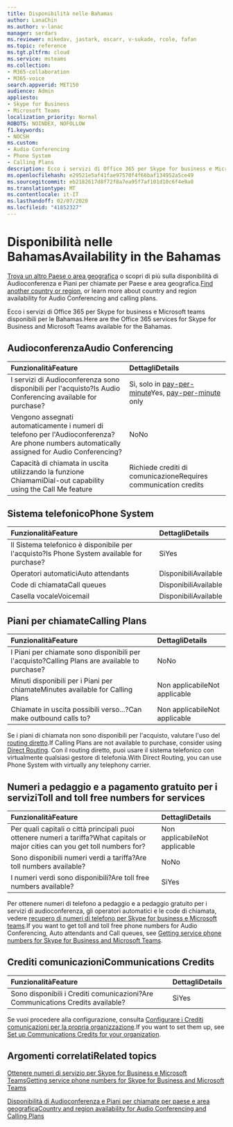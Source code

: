 ```yaml
---
title: Disponibilità nelle Bahamas
author: LanaChin
ms.author: v-lanac
manager: serdars
ms.reviewer: mikedav, jastark, oscarr, v-sukade, rcole, fafan
ms.topic: reference
ms.tgt.pltfrm: cloud
ms.service: msteams
ms.collection:
- M365-collaboration
- M365-voice
search.appverid: MET150
audience: Admin
appliesto:
- Skype for Business
- Microsoft Teams
localization_priority: Normal
ROBOTS: NOINDEX, NOFOLLOW
f1.keywords:
- NOCSH
ms.custom:
- Audio Conferencing
- Phone System
- Calling Plans
description: Ecco i servizi di Office 365 per Skype for business e Microsoft teams disponibili per le Bahamas.
ms.openlocfilehash: e29521e5af41fae97570f4f66baf134952a5ce49
ms.sourcegitcommit: eb2182617d8f72f8a7ea95f7af101d10c6f4e9a0
ms.translationtype: MT
ms.contentlocale: it-IT
ms.lasthandoff: 02/07/2020
ms.locfileid: "41852327"
---
```

# <a name="availability-in-the-bahamas"></a><span data-ttu-id="f0e8a-103">Disponibilità nelle Bahamas</span><span class="sxs-lookup"><span data-stu-id="f0e8a-103">Availability in the Bahamas</span></span>

<span data-ttu-id="f0e8a-104">[Trova un altro Paese o area geografica](country-and-region-availability-for-audio-conferencing-and-calling-plans.md) o scopri di più sulla disponibilità di Audioconferenza e Piani per chiamate per Paese e area geografica.</span><span class="sxs-lookup"><span data-stu-id="f0e8a-104">[Find another country or region](country-and-region-availability-for-audio-conferencing-and-calling-plans.md), or learn more about country and region availability for Audio Conferencing and calling plans.</span></span>

<span data-ttu-id="f0e8a-105">Ecco i servizi di Office 365 per Skype for business e Microsoft teams disponibili per le Bahamas.</span><span class="sxs-lookup"><span data-stu-id="f0e8a-105">Here are the Office 365 services for Skype for Business and Microsoft Teams available for the Bahamas.</span></span>
  
## <a name="audio-conferencing"></a><span data-ttu-id="f0e8a-106">Audioconferenza</span><span class="sxs-lookup"><span data-stu-id="f0e8a-106">Audio Conferencing</span></span>

|<span data-ttu-id="f0e8a-107">**Funzionalità**</span><span class="sxs-lookup"><span data-stu-id="f0e8a-107">**Feature**</span></span>|<span data-ttu-id="f0e8a-108">**Dettagli**</span><span class="sxs-lookup"><span data-stu-id="f0e8a-108">**Details**</span></span>|
|:-----|:-----|
|<span data-ttu-id="f0e8a-109">I servizi di Audioconferenza sono disponibili per l'acquisto?</span><span class="sxs-lookup"><span data-stu-id="f0e8a-109">Is Audio Conferencing available for purchase?</span></span>  <br/> |<span data-ttu-id="f0e8a-110">Sì, solo in [pay-per-minute](../audio-conferencing-pay-per-minute.md)</span><span class="sxs-lookup"><span data-stu-id="f0e8a-110">Yes, [pay-per-minute](../audio-conferencing-pay-per-minute.md) only</span></span>  <br/> |
|<span data-ttu-id="f0e8a-111">Vengono assegnati automaticamente i numeri di telefono per l'Audioconferenza?</span><span class="sxs-lookup"><span data-stu-id="f0e8a-111">Are phone numbers automatically assigned for Audio Conferencing?</span></span>  <br/> | <span data-ttu-id="f0e8a-112">No</span><span class="sxs-lookup"><span data-stu-id="f0e8a-112">No</span></span> |
|<span data-ttu-id="f0e8a-113">Capacità di chiamata in uscita utilizzando la funzione Chiamami</span><span class="sxs-lookup"><span data-stu-id="f0e8a-113">Dial-out capability using the Call Me feature</span></span>  <br/> | <span data-ttu-id="f0e8a-114">Richiede crediti di comunicazione</span><span class="sxs-lookup"><span data-stu-id="f0e8a-114">Requires communication credits</span></span> <br/> |
   
## <a name="phone-system"></a><span data-ttu-id="f0e8a-115">Sistema telefonico</span><span class="sxs-lookup"><span data-stu-id="f0e8a-115">Phone System</span></span>

|<span data-ttu-id="f0e8a-116">**Funzionalità**</span><span class="sxs-lookup"><span data-stu-id="f0e8a-116">**Feature**</span></span>|<span data-ttu-id="f0e8a-117">**Dettagli**</span><span class="sxs-lookup"><span data-stu-id="f0e8a-117">**Details**</span></span>|
|:-----|:-----|
|<span data-ttu-id="f0e8a-118">Il Sistema telefonico è disponibile per l'acquisto?</span><span class="sxs-lookup"><span data-stu-id="f0e8a-118">Is Phone System available for purchase?</span></span>  <br/> |<span data-ttu-id="f0e8a-119">Sì</span><span class="sxs-lookup"><span data-stu-id="f0e8a-119">Yes</span></span>  <br/> |
|<span data-ttu-id="f0e8a-120">Operatori automatici</span><span class="sxs-lookup"><span data-stu-id="f0e8a-120">Auto attendants</span></span> <br/> |<span data-ttu-id="f0e8a-121">Disponibili</span><span class="sxs-lookup"><span data-stu-id="f0e8a-121">Available</span></span>  <br/> |
|<span data-ttu-id="f0e8a-122">Code di chiamata</span><span class="sxs-lookup"><span data-stu-id="f0e8a-122">Call queues</span></span>  <br/> |<span data-ttu-id="f0e8a-123">Disponibili</span><span class="sxs-lookup"><span data-stu-id="f0e8a-123">Available</span></span>  <br/> |
|<span data-ttu-id="f0e8a-124">Casella vocale</span><span class="sxs-lookup"><span data-stu-id="f0e8a-124">Voicemail</span></span>  <br/> |<span data-ttu-id="f0e8a-125">Disponibili</span><span class="sxs-lookup"><span data-stu-id="f0e8a-125">Available</span></span>  <br/> |
   
## <a name="calling-plans"></a><span data-ttu-id="f0e8a-126">Piani per chiamate</span><span class="sxs-lookup"><span data-stu-id="f0e8a-126">Calling Plans</span></span>

|<span data-ttu-id="f0e8a-127">**Funzionalità**</span><span class="sxs-lookup"><span data-stu-id="f0e8a-127">**Feature**</span></span>|<span data-ttu-id="f0e8a-128">**Dettagli**</span><span class="sxs-lookup"><span data-stu-id="f0e8a-128">**Details**</span></span>|
|:-----|:-----|
|<span data-ttu-id="f0e8a-129">I Piani per chiamate sono disponibili per l'acquisto?</span><span class="sxs-lookup"><span data-stu-id="f0e8a-129">Calling Plans are available to purchase?</span></span>  <br/> |<span data-ttu-id="f0e8a-130">No</span><span class="sxs-lookup"><span data-stu-id="f0e8a-130">No</span></span>  <br/> |
|<span data-ttu-id="f0e8a-131">Minuti disponibili per i Piani per chiamate</span><span class="sxs-lookup"><span data-stu-id="f0e8a-131">Minutes available for Calling Plans</span></span>  <br/> |<span data-ttu-id="f0e8a-132">Non applicabile</span><span class="sxs-lookup"><span data-stu-id="f0e8a-132">Not applicable</span></span>  <br/> |
|<span data-ttu-id="f0e8a-133">Chiamate in uscita possibili verso...?</span><span class="sxs-lookup"><span data-stu-id="f0e8a-133">Can make outbound calls to?</span></span>  <br/> |<span data-ttu-id="f0e8a-134">Non applicabile</span><span class="sxs-lookup"><span data-stu-id="f0e8a-134">Not applicable</span></span>  <br/> |

<span data-ttu-id="f0e8a-135">Se i piani di chiamata non sono disponibili per l'acquisto, valutare l'uso del [routing diretto](../direct-routing-landing-page.md).</span><span class="sxs-lookup"><span data-stu-id="f0e8a-135">If Calling Plans are not available to purchase, consider using [Direct Routing](../direct-routing-landing-page.md).</span></span> <span data-ttu-id="f0e8a-136">Con il routing diretto, puoi usare il sistema telefonico con virtualmente qualsiasi gestore di telefonia.</span><span class="sxs-lookup"><span data-stu-id="f0e8a-136">With Direct Routing, you can use Phone System with virtually any telephony carrier.</span></span>
   
## <a name="toll-and-toll-free-numbers-for-services"></a><span data-ttu-id="f0e8a-137">Numeri a pedaggio e a pagamento gratuito per i servizi</span><span class="sxs-lookup"><span data-stu-id="f0e8a-137">Toll and toll free numbers for services</span></span>

|<span data-ttu-id="f0e8a-138">**Funzionalità**</span><span class="sxs-lookup"><span data-stu-id="f0e8a-138">**Feature**</span></span>|<span data-ttu-id="f0e8a-139">**Dettagli**</span><span class="sxs-lookup"><span data-stu-id="f0e8a-139">**Details**</span></span>|
|:-----|:-----|
|<span data-ttu-id="f0e8a-140">Per quali capitali o città principali puoi ottenere numeri a tariffa?</span><span class="sxs-lookup"><span data-stu-id="f0e8a-140">What capitals or major cities can you get toll numbers for?</span></span>   | <span data-ttu-id="f0e8a-141">Non applicabile</span><span class="sxs-lookup"><span data-stu-id="f0e8a-141">Not applicable</span></span> <br/> |
|<span data-ttu-id="f0e8a-142">Sono disponibili numeri verdi a tariffa?</span><span class="sxs-lookup"><span data-stu-id="f0e8a-142">Are toll numbers available?</span></span>  <br/> |<span data-ttu-id="f0e8a-143">No</span><span class="sxs-lookup"><span data-stu-id="f0e8a-143">No</span></span> <br/> |
|<span data-ttu-id="f0e8a-144">I numeri verdi sono disponibili?</span><span class="sxs-lookup"><span data-stu-id="f0e8a-144">Are toll free numbers available?</span></span> <br/> | <span data-ttu-id="f0e8a-145">Sì</span><span class="sxs-lookup"><span data-stu-id="f0e8a-145">Yes</span></span>  <br/> |
   
 <span data-ttu-id="f0e8a-146">Per ottenere numeri di telefono a pedaggio e a pedaggio gratuito per i servizi di audioconferenza, gli operatori automatici e le code di chiamata, vedere [recupero di numeri di telefono per Skype for business e Microsoft teams](/microsoftteams/getting-service-phone-numbers).</span><span class="sxs-lookup"><span data-stu-id="f0e8a-146">If you want to get toll and toll free phone numbers for Audio Conferencing, Auto attendants and Call queues, see [Getting service phone numbers for Skype for Business and Microsoft Teams](/microsoftteams/getting-service-phone-numbers).</span></span>
  
## <a name="communications-credits"></a><span data-ttu-id="f0e8a-147">Crediti comunicazioni</span><span class="sxs-lookup"><span data-stu-id="f0e8a-147">Communications Credits</span></span>

|<span data-ttu-id="f0e8a-148">**Funzionalità**</span><span class="sxs-lookup"><span data-stu-id="f0e8a-148">**Feature**</span></span>|<span data-ttu-id="f0e8a-149">**Dettagli**</span><span class="sxs-lookup"><span data-stu-id="f0e8a-149">**Details**</span></span>|
|:-----|:-----|
|<span data-ttu-id="f0e8a-150">Sono disponibili i Crediti comunicazioni?</span><span class="sxs-lookup"><span data-stu-id="f0e8a-150">Are Communications Credits available?</span></span>  <br/> |<span data-ttu-id="f0e8a-151">Sì</span><span class="sxs-lookup"><span data-stu-id="f0e8a-151">Yes</span></span>  <br/> |
   
<span data-ttu-id="f0e8a-152">Se vuoi procedere alla configurazione, consulta [Configurare i Crediti comunicazioni per la propria organizzazione](../set-up-communications-credits-for-your-organization.md).</span><span class="sxs-lookup"><span data-stu-id="f0e8a-152">If you want to set them up, see [Set up Communications Credits for your organization](../set-up-communications-credits-for-your-organization.md).</span></span>
  
## <a name="related-topics"></a><span data-ttu-id="f0e8a-153">Argomenti correlati</span><span class="sxs-lookup"><span data-stu-id="f0e8a-153">Related topics</span></span>

[<span data-ttu-id="f0e8a-154">Ottenere numeri di servizio per Skype for Business e Microsoft Teams</span><span class="sxs-lookup"><span data-stu-id="f0e8a-154">Getting service phone numbers for Skype for Business and Microsoft Teams</span></span>](/microsoftteams/getting-service-phone-numbers)

[<span data-ttu-id="f0e8a-155">Disponibilità di Audioconferenza e Piani per chiamate per paese e area geografica</span><span class="sxs-lookup"><span data-stu-id="f0e8a-155">Country and region availability for Audio Conferencing and Calling Plans</span></span>](country-and-region-availability-for-audio-conferencing-and-calling-plans.md)
